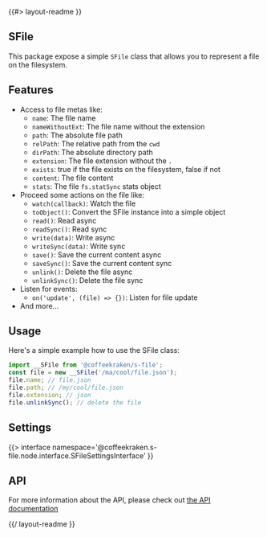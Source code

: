 <!--
/**
 * @name            README
 * @namespace       doc
 * @type            Markdown
 * @platform        md
 * @status          stable
 * @menu            Documentation           /doc/readme
 *
 * @since           2.0.0
 * @author    Olivier Bossel <olivier.bossel@gmail.com> (https://coffeekraken.io)
 */
-->

{{#> layout-readme }}

## SFile

This package expose a simple `SFile` class that allows you to represent a file on the filesystem.

## Features

-   Access to file metas like:
    -   `name`: The file name
    -   `nameWithoutExt`: The file name without the extension
    -   `path`: The absolute file path
    -   `relPath`: The relative path from the `cwd`
    -   `dirPath`: The absolute directory path
    -   `extension`: The file extension without the `.`
    -   `exists`: true if the file exists on the filesystem, false if not
    -   `content`: The file content
    -   `stats`: The file `fs.statSync` stats object
-   Proceed some actions on the file like:
    -   `watch(callback)`: Watch the file
    -   `toObject()`: Convert the SFile instance into a simple object
    -   `read()`: Read async
    -   `readSync()`: Read sync
    -   `write(data)`: Write async
    -   `writeSync(data)`: Write sync
    -   `save()`: Save the current content async
    -   `saveSync()`: Save the current content sync
    -   `unlink()`: Delete the file async
    -   `unlinkSync()`: Delete the file sync
-   Listen for events:
    -   `on('update', (file) => {})`: Listen for file update
-   And more...

## Usage

Here's a simple example how to use the SFile class:

```js
import __SFile from '@coffeekraken/s-file';
const file = new __SFile('/ma/cool/file.json');
file.name; // file.json
file.path; // /my/cool/file.json
file.extension; // json
file.unlinkSync(); // delete the file
```

## Settings

{{> interface namespace='@coffeekraken.s-file.node.interface.SFileSettingsInterface' }}

## API

For more information about the API, please check out [the API documentation](/api/@coffeekraken.s-file.node.SFile)

{{/ layout-readme }}
